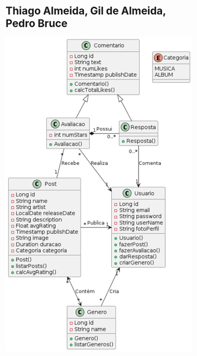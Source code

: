 # Thiago Almeida, Gil de Almeida, Pedro Bruce
<p align="center">
<img src="https://github.com/thcastilho/devweb/blob/main/uml.png" width="600">
</p>
